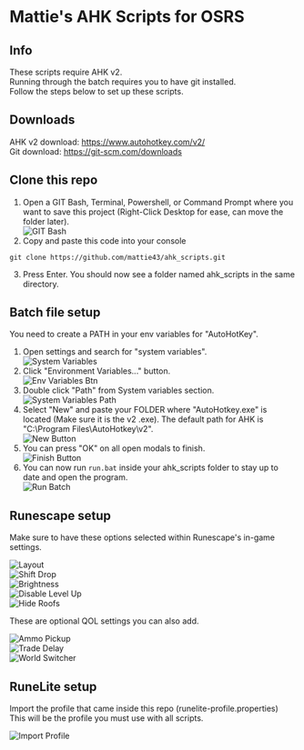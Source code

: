 # Mattie's AHK Scripts for OSRS

## Info
These scripts require AHK v2.  
Running through the batch requires you to have git installed.  
Follow the steps below to set up these scripts.

## Downloads
AHK v2 download: https://www.autohotkey.com/v2/  
Git download: https://git-scm.com/downloads

## Clone this repo
1. Open a GIT Bash, Terminal, Powershell, or Command Prompt where you want to save this project (Right-Click Desktop for ease, can move the folder later).  
![GIT Bash](./readmeimgs/git_bash.png)  
2. Copy and paste this code into your console  
```
git clone https://github.com/mattie43/ahk_scripts.git
```  
3. Press Enter. You should now see a folder named ahk_scripts in the same directory.

## Batch file setup
You need to create a PATH in your env variables for "AutoHotKey".

1. Open settings and search for "system variables".  
![System Variables](./readmeimgs/system_variables.png)
2. Click "Environment Variables..." button.  
![Env Variables Btn](./readmeimgs/env_variables_btn.png)
3. Double click "Path" from System variables section.  
![System Variables Path](./readmeimgs/system_variables_path.png)
4. Select "New" and paste your FOLDER where "AutoHotkey.exe" is located (Make sure it is the v2 .exe). The default path for AHK is "C:\Program Files\AutoHotkey\v2".  
![New Button](./readmeimgs/new_button.png)
5. You can press "OK" on all open modals to finish.  
![Finish Button](./readmeimgs/finish_button.png)
6. You can now run `run.bat` inside your ahk_scripts folder to stay up to date and open the program.  
![Run Batch](./readmeimgs/run_batch.png)

## Runescape setup
Make sure to have these options selected within Runescape's in-game settings.

![Layout](./readmeimgs/layout.png)  
![Shift Drop](./readmeimgs/shift_drop.png)  
![Brightness](./readmeimgs/brightness.png)  
![Disable Level Up](./readmeimgs/disable_level_up.png)  
![Hide Roofs](./readmeimgs/hide_roofs.png)

These are optional QOL settings you can also add.

![Ammo Pickup](./readmeimgs/ammo_pickup.png)  
![Trade Delay](./readmeimgs/trade_delay.png)  
![World Switcher](./readmeimgs/world_switcher.png)

## RuneLite setup
Import the profile that came inside this repo (runelite-profile.properties)  
This will be the profile you must use with all scripts.

![Import Profile](./readmeimgs/import_profile.png)
